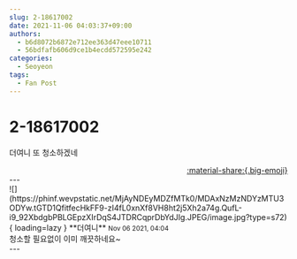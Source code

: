 ```yaml
---
slug: 2-18617002
date: 2021-11-06 04:03:37+09:00
authors:
  - b6d8072b6872e712ee363d47eee10711
  - 56bdfafb606d9ce1b4ecdd572595e242
categories:
  - Seoyeon
tags:
  - Fan Post
---
```


# 2-18617002

<div class="post-container" markdown="1">
<div class="content-container md-sidebar__scrollwrap" markdown="1">

더여니 또 청소하겠네

</div>
</div>

<div style="text-align: right;" markdown="1">
<a href="https://weverse.io/fromis9/fanpost/2-18617002" style="text-align: right;">:material-share:{.big-emoji}</a>
</div>
---

<div class="comments-container md-sidebar__scrollwrap" markdown="1">
<div class="comment" markdown="1">
<div class='id-container' markdown="1">
![](https://phinf.wevpstatic.net/MjAyNDEyMDZfMTk0/MDAxNzMzNDYzMTU3ODYw.tGTD1QfitfecHkFF9-zI4fL0xnXf8VH8ht2j5Xh2a74g.QufL-i9_92XbdgbPBLGEpzXIrDqS4JTDRCqprDbYdJIg.JPEG/image.jpg?type=s72){ loading=lazy }
**<span class="artist">더여니</span>** <small>Nov 06 2021, 04:04</small><br>
</div>
<div class='comment-body' markdown="1">
청소할 필요없이 이미 깨끗하네요~
</div>
</div>
</div>
---
